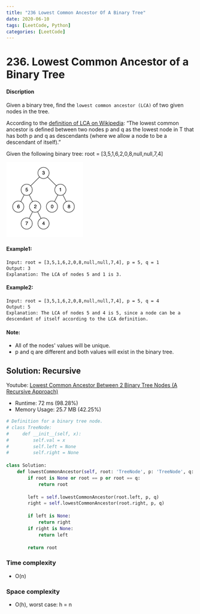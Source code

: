```yaml
---
title: "236 Lowest Common Ancestor Of A Binary Tree"
date: 2020-06-10
tags: [LeetCode, Python]
categories: [LeetCode]
---
```


# 236. Lowest Common Ancestor of a Binary Tree

#### Discription

Given a binary tree, find the `lowest common ancestor (LCA)` of two given nodes in the tree.

According to the [definition of LCA on Wikipedia](https://en.wikipedia.org/wiki/Lowest_common_ancestor): “The lowest common ancestor is defined between two nodes p and q as the lowest node in T that has both p and q as descendants (where we allow a node to be a descendant of itself).”

Given the following binary tree:  root = [3,5,1,6,2,0,8,null,null,7,4]

![](imgs/236.png)

#### Example1:

```
Input: root = [3,5,1,6,2,0,8,null,null,7,4], p = 5, q = 1
Output: 3
Explanation: The LCA of nodes 5 and 1 is 3.
```

#### Example2:

```
Input: root = [3,5,1,6,2,0,8,null,null,7,4], p = 5, q = 4
Output: 5
Explanation: The LCA of nodes 5 and 4 is 5, since a node can be a descendant of itself according to the LCA definition.
```

#### Note:

- All of the nodes' values will be unique.
- p and q are different and both values will exist in the binary tree.

## Solution: Recursive

Youtube: [Lowest Common Ancestor Between 2 Binary Tree Nodes (A Recursive Approach)](https://www.youtube.com/watch?v=py3R23aAPCA)

- Runtime: 72 ms (98.28%)
- Memory Usage: 25.7 MB (42.25%)

```python
# Definition for a binary tree node.
# class TreeNode:
#     def __init__(self, x):
#         self.val = x
#         self.left = None
#         self.right = None

class Solution:
    def lowestCommonAncestor(self, root: 'TreeNode', p: 'TreeNode', q: 'TreeNode') -> 'TreeNode':    
        if root is None or root == p or root == q:
            return root
            
        left = self.lowestCommonAncestor(root.left, p, q)
        right = self.lowestCommonAncestor(root.right, p, q)
        
        if left is None:
            return right
        if right is None:
            return left
        
        return root
```

### Time complexity

- O(n)

### Space complexity

- O(h), worst case: h = n
